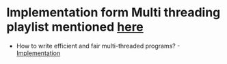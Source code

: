 # Implementation form Multi threading playlist mentioned [here](https://www.youtube.com/watch?v=2PjlaUnrAMQ&list=PLsdq-3Z1EPT3VjDhjMb5yBsgn0wn2-fjp&index=1&pp=iAQB)
- How to write efficient and fair multi-threaded programs? - [Implementation](https://github.com/lucifercr07/multithreading/blob/main/src/main/java/org/example/arpit/concurrency/CountPrimeTillMillion.java)
